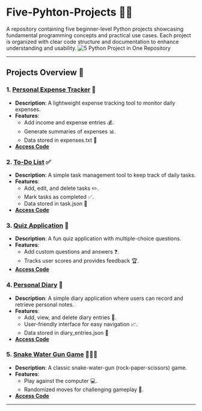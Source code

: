 # Five-Pyhton-Projects :snake::memo:

A repository containing five beginner-level Python projects showcasing fundamental programming concepts and practical use cases. Each project is organized with clear code structure and documentation to enhance understanding and usability.
![5 Python Project in One Repository ](https://github.com/user-attachments/assets/43e07d67-7750-4505-918f-febbdde8231d)

---

## Projects Overview :rocket:

### 1. **[Personal Expense Tracker](personal_expense_tracker_01.py) 💸**
   - **Description**: A lightweight expense tracking tool to monitor daily expenses.
   - **Features**:
     - Add income and expense entries :moneybag:.
     - Generate summaries of expenses :bar_chart:.
     - Data stored in expenses.txt 📄
   - **[Access Code](https://github.com/Jayantaxnath/Pyhton_projects_beginner/blob/main/Codes/personal_expense_tracker_01.py)**

### 2. **[To-Do List](to_do_list_02.py) ✅**
   - **Description**: A simple task management tool to keep track of daily tasks.
   - **Features**:
     - Add, edit, and delete tasks :pencil2:.
     - Mark tasks as completed :white_check_mark:.
     - Data stored in task.json 📄
   - **[Access Code](https://github.com/Jayantaxnath/Pyhton_projects_beginner/blob/main/Codes/to_do_list_02.py)**

### 3. **[Quiz Application](quiz_application_03.py) 🧠**
   - **Description**: A fun quiz application with multiple-choice questions.
   - **Features**:
     - Add custom questions and answers :question:.
     - Tracks user scores and provides feedback :trophy:.
   - **[Access Code](https://github.com/Jayantaxnath/Pyhton_projects_beginner/blob/main/Codes/quiz_application_03.py)**

### 4. **[Personal Diary](personal_diary_04.py) 📖**
   - **Description**: A simple diary application where users can record and retrieve personal notes.
   - **Features**:
     - Add, view, and delete diary entries :memo:.
     - User-friendly interface for easy navigation :chart_with_upwards_trend:.
     - Data stored in diary_entries.json 📄
   - **[Access Code](https://github.com/Jayantaxnath/Pyhton_projects_beginner/blob/main/Codes/personal_diary_04.py)**

### 5. **[Snake Water Gun Game](snake_water_gun_game_05.py) 🐍💧🔫**
   - **Description**: A classic snake-water-gun (rock-paper-scissors) game.
   - **Features**:
     - Play against the computer :computer:.
     - Randomized moves for challenging gameplay :game_die:.
   - **[Access Code](https://github.com/Jayantaxnath/Pyhton_projects_beginner/blob/main/Codes/snake_water_gun_game_05.py)**

---
